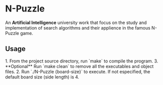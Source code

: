 # N-Puzzle
An **Artificial Intelligence** university work that focus on the study and implementation of search algorithms and their applience in the famous N-Puzzle game.


<h2> Usage </h2>
1. From the project source directory, run `make` to compile the program.
3. **Optional** Run `make clean` to remove all the executables and object files.
2. Run `./N-Puzzle {board-size}` to execute. If not especified, the default board size (side length) is 4.
